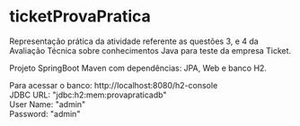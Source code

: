 # ticketProvaPratica
Representação prática da atividade referente as questões 3, e 4 da Avaliação Técnica sobre conhecimentos Java para teste da empresa Ticket.

Projeto SpringBoot Maven com dependências: JPA, Web e banco H2.

Para acessar o banco: http://localhost:8080/h2-console \
JDBC URL: "jdbc:h2:mem:provapraticadb"\
User Name: "admin"\
Password: "admin"
